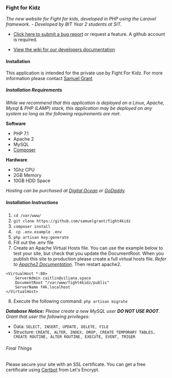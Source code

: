 ### Fight for Kidz

_The new website for Fight for kids, developed in PHP using the Laravel framework. - Developed by BIT Year 2 students at SIT._

* [Click here to submit a bug report](https://github.com/samuelgrant/fight4kidz/issues/new/choose) or request a feature. A github account is required.

* [View the wiki for our developers documentation](https://github.com/samuelgrant/fight4kidz/wiki/Developers-Wiki)
#### Installation 
This application is intended for the private use by Fight For Kidz. For more information please contact [Samuel Grant](mailto:samueljegrant@outlook.com)

##### Installation Requirements
_While we recommend that this application is deployed on a Linux, Apache, Mysql & PHP (LAMP) stack, this application may be deployed on any system so long as the following requirements are met_.

**Software**
- PHP 7.1
- Apache 2 
- MySQL
- [Composer](https://getcomposer.org/)

**Hardware**
- 1Ghz CPU 
- 2GB Memory
- 10GB HDD Space

_Hosting can be purchased at [Digital Ocean](https://www.digitalocean.com/) or [GoDaddy](https://nz.godaddy.com/)._

##### Installation Instructions
1. ``cd /var/www/``
2. ``git clone https://github.com/samuelgrant/fight4kidz``
3. ``composer install``
4. `` cp .env.example .env``
5. ``php artisan key:generate``
6. Fill out the .env file
7. Create an Apache Virtual Hosts file. You can use the example below to test your site, but check that you update the DocumentRoot. When you publish this site to production please create a full virtual hosts file. _Refer to [Apache2 Documentation](https://httpd.apache.org/docs/2.4/vhosts/)_. Then restart apache2.
```
<VirtualHost *:80>
	ServerAdmin caitlin@viliana.space
	DocumentRoot "/var/www/fight4kidz/public"
	ServerName f4k.localhost
</VirtualHost>
```
8. Execute the following command: `php artisan migrate`

___Database Notice:__ Please create a new MySQL user __DO NOT USE ROOT__. Grant that user the following privileges_:
- Data: `SELECT, INSERT, UPDATE, DELETE, FILE`
- Structure: `CREATE, ALTER, INDEX, DROP, CREATE TEMPORARY TABLES, CREATE ROUTINE, ALTER ROUTINE, EXECUTE, EVENT, TRIGER`
###### Final Things
Please secure your site with an SSL certificate. You can get a free certificate using [Certbot](https://certbot.eff.org/lets-encrypt/ubuntuartful-apache) from Let's Encrypt.
